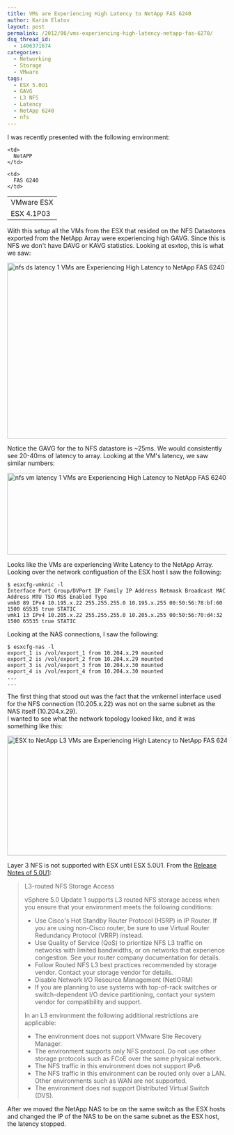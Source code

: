 ```yaml
---
title: VMs are Experiencing High Latency to NetApp FAS 6240
author: Karim Elatov
layout: post
permalink: /2012/06/vms-experiencing-high-latency-netapp-fas-6270/
dsq_thread_id:
  - 1406371674
categories:
  - Networking
  - Storage
  - VMware
tags:
  - ESX 5.0U1
  - GAVG
  - L3 NFS
  - Latency
  - NetApp 6240
  - nfs
---
```

I was recently presented with the following environment:

<table border="0">
  <tr>
    <td>
      VMware ESX
    </td>
    
    <td>
      NetAPP
    </td>
  </tr>
  
  <tr>
    <td>
      ESX 4.1P03
    </td>
    
    <td>
      FAS 6240
    </td>
  </tr>
</table>

With this setup all the VMs from the ESX that resided on the NFS Datastores exported from the NetApp Array were experiencing high GAVG. Since this is NFS we don't have DAVG or KAVG statistics. Looking at esxtop, this is what we saw:

<a href="http://virtuallyhyper.com/wp-content/uploads/2012/06/nfs_ds_latency_1.png" onclick="javascript:_gaq.push(['_trackEvent','outbound-article','http://virtuallyhyper.com/wp-content/uploads/2012/06/nfs_ds_latency_1.png']);"><img class="alignnone size-full wp-image-1717" title="nfs_ds_latency_1" src="http://virtuallyhyper.com/wp-content/uploads/2012/06/nfs_ds_latency_1.png" alt="nfs ds latency 1 VMs are Experiencing High Latency to NetApp FAS 6240" width="1268" height="404" /></a>

Notice the GAVG for the to NFS datastore is ~25ms. We would consistently see 20-40ms of latency to array. Looking at the VM's latency, we saw similar numbers:

<a href="http://virtuallyhyper.com/wp-content/uploads/2012/06/nfs_vm_latency_1.png" onclick="javascript:_gaq.push(['_trackEvent','outbound-article','http://virtuallyhyper.com/wp-content/uploads/2012/06/nfs_vm_latency_1.png']);"><img class="alignnone size-full wp-image-1716" title="nfs_vm_latency_1" src="http://virtuallyhyper.com/wp-content/uploads/2012/06/nfs_vm_latency_1.png" alt="nfs vm latency 1 VMs are Experiencing High Latency to NetApp FAS 6240" width="980" height="188" /></a>

Looks like the VMs are experiencing Write Latency to the NetApp Array. Looking over the network configuation of the ESX host I saw the following:

	  
	$ esxcfg-vmknic -l  
	Interface Port Group/DVPort IP Family IP Address Netmask Broadcast MAC Address MTU TSO MSS Enabled Type  
	vmk0 89 IPv4 10.195.x.22 255.255.255.0 10.195.x.255 00:50:56:78:bf:60 1500 65535 true STATIC  
	vmk1 13 IPv4 10.205.x.22 255.255.255.0 10.205.x.255 00:50:56:70:d4:32 1500 65535 true STATIC  
	

Looking at the NAS connections, I saw the following:

	  
	$ esxcfg-nas -l  
	export_1 is /vol/export_1 from 10.204.x.29 mounted  
	export_2 is /vol/export_2 from 10.204.x.29 mounted  
	export_3 is /vol/export_3 from 10.204.x.30 mounted  
	export_4 is /vol/export_4 from 10.204.x.30 mounted  
	...  
	...  
	

The first thing that stood out was the fact that the vmkernel interface used for the NFS connection (10.205.x.22) was not on the same subnet as the NAS itself (10.204.x.29).  
I wanted to see what the network topology looked like, and it was something like this:

<a href="http://virtuallyhyper.com/wp-content/uploads/2012/06/ESX-to-NetApp_L3.jpg" onclick="javascript:_gaq.push(['_trackEvent','outbound-article','http://virtuallyhyper.com/wp-content/uploads/2012/06/ESX-to-NetApp_L3.jpg']);"><img class="alignnone size-full wp-image-1719" title="ESX-to-NetApp_L3" src="http://virtuallyhyper.com/wp-content/uploads/2012/06/ESX-to-NetApp_L3.jpg" alt="ESX to NetApp L3 VMs are Experiencing High Latency to NetApp FAS 6240" width="983" height="275" /></a>

Layer 3 NFS is not supported with ESX until ESX 5.0U1. From the <a href="https://www.vmware.com/support/vsphere5/doc/vsp_esxi50_u1_rel_notes.html" onclick="javascript:_gaq.push(['_trackEvent','outbound-article','http://www.vmware.com/support/vsphere5/doc/vsp_esxi50_u1_rel_notes.html']);">Release Notes of 5.0U1</a>:

> L3-routed NFS Storage Access
> 
> vSphere 5.0 Update 1 supports L3 routed NFS storage access when you ensure that your environment meets the following conditions:
> 
> *   Use Cisco's Hot Standby Router Protocol (HSRP) in IP Router. If you are using non-Cisco router, be sure to use Virtual Router Redundancy Protocol (VRRP) instead.
> *   Use Quality of Service (QoS) to prioritize NFS L3 traffic on networks with limited bandwidths, or on networks that experience congestion. See your router company documentation for details.
> *   Follow Routed NFS L3 best practices recommended by storage vendor. Contact your storage vendor for details.
> *   Disable Network I/O Resource Management (NetIORM)
> *   If you are planning to use systems with top-of-rack switches or switch-dependent I/O device partitioning, contact your system vendor for compatibility and support.
> 
> In an L3 environment the following additional restrictions are applicable:
> 
> *   The environment does not support VMware Site Recovery Manager.
> *   The environment supports only NFS protocol. Do not use other storage protocols such as FCoE over the same physical network.
> *   The NFS traffic in this environment does not support IPv6.
> *   The NFS traffic in this environment can be routed only over a LAN. Other environments such as WAN are not supported.
> *   The environment does not support Distributed Virtual Switch (DVS).

After we moved the NetApp NAS to be on the same switch as the ESX hosts and changed the IP of the NAS to be on the same subnet as the ESX host, the latency stopped.


